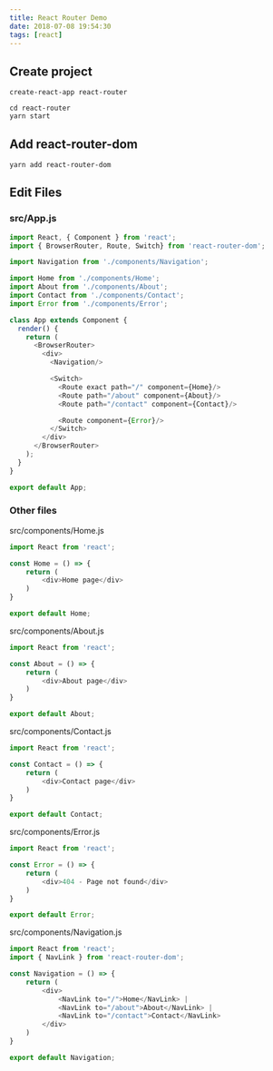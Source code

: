 ```yaml
---
title: React Router Demo
date: 2018-07-08 19:54:30
tags: [react]
---
```

## Create project
```
create-react-app react-router

cd react-router
yarn start
```

## Add react-router-dom
```
yarn add react-router-dom
```

<!-- more -->

## Edit Files
### src/App.js
```js
import React, { Component } from 'react';
import { BrowserRouter, Route, Switch} from 'react-router-dom';

import Navigation from './components/Navigation';

import Home from './components/Home';
import About from './components/About';
import Contact from './components/Contact';
import Error from './components/Error';

class App extends Component {
  render() {
    return (
      <BrowserRouter>
        <div>
          <Navigation/>

          <Switch>
            <Route exact path="/" component={Home}/>  
            <Route path="/about" component={About}/>  
            <Route path="/contact" component={Contact}/>  

            <Route component={Error}/>
          </Switch>
        </div>
      </BrowserRouter>
    );
  }
}

export default App;
```

### Other files
src/components/Home.js
```js
import React from 'react';

const Home = () => {
    return (
        <div>Home page</div>
    )
}

export default Home;
```

src/components/About.js
```js
import React from 'react';

const About = () => {
    return (
        <div>About page</div>
    )
}

export default About;
```


src/components/Contact.js
```js
import React from 'react';

const Contact = () => {
    return (
        <div>Contact page</div>
    )
}

export default Contact;
```

src/components/Error.js
```js
import React from 'react';

const Error = () => {
    return (
        <div>404 - Page not found</div>
    )
}

export default Error;
```

src/components/Navigation.js
```js
import React from 'react';
import { NavLink } from 'react-router-dom';

const Navigation = () => {
    return (
        <div>
            <NavLink to="/">Home</NavLink> | 
            <NavLink to="/about">About</NavLink> | 
            <NavLink to="/contact">Contact</NavLink>
        </div>
    )
}

export default Navigation;
```
